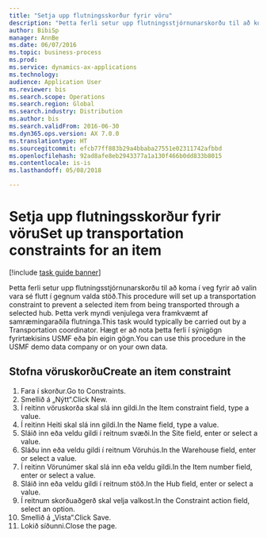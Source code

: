 ```yaml
--- 
title: "Setja upp flutningsskorður fyrir vöru"
description: "Þetta ferli setur upp flutningsstjórnunarskorðu til að koma í veg fyrir að valin vara sé flutt í gegnum valda stöð."
author: BibiSp
manager: AnnBe
ms.date: 06/07/2016
ms.topic: business-process
ms.prod: 
ms.service: dynamics-ax-applications
ms.technology: 
audience: Application User
ms.reviewer: bis
ms.search.scope: Operations
ms.search.region: Global
ms.search.industry: Distribution
ms.author: bis
ms.search.validFrom: 2016-06-30
ms.dyn365.ops.version: AX 7.0.0
ms.translationtype: HT
ms.sourcegitcommit: efcb77ff883b29a4bbaba27551e02311742afbbd
ms.openlocfilehash: 92ad8afe8eb2943377a1a130f466b0dd833b8015
ms.contentlocale: is-is
ms.lasthandoff: 05/08/2018

---
```

# <a name="set-up-transportation-constraints-for-an-item"></a><span data-ttu-id="04bab-103">Setja upp flutningsskorður fyrir vöru</span><span class="sxs-lookup"><span data-stu-id="04bab-103">Set up transportation constraints for an item</span></span>

[!include [task guide banner](../../includes/task-guide-banner.md)]

<span data-ttu-id="04bab-104">Þetta ferli setur upp flutningsstjórnunarskorðu til að koma í veg fyrir að valin vara sé flutt í gegnum valda stöð.</span><span class="sxs-lookup"><span data-stu-id="04bab-104">This procedure will set up a transportation constraint to prevent a selected item from being transported through a selected hub.</span></span> <span data-ttu-id="04bab-105">Þetta verk myndi venjulega vera framkvæmt af samræmingaraðila flutninga.</span><span class="sxs-lookup"><span data-stu-id="04bab-105">This task would typically be carried out by a Transportation coordinator.</span></span> <span data-ttu-id="04bab-106">Hægt er að nota þetta ferli í sýnigögn fyrirtækisins USMF eða þín eigin gögn.</span><span class="sxs-lookup"><span data-stu-id="04bab-106">You can use this procedure in the USMF demo data company or on your own data.</span></span>


## <a name="create-an-item-constraint"></a><span data-ttu-id="04bab-107">Stofna vöruskorðu</span><span class="sxs-lookup"><span data-stu-id="04bab-107">Create an item constraint</span></span>
1. <span data-ttu-id="04bab-108">Fara í skorður.</span><span class="sxs-lookup"><span data-stu-id="04bab-108">Go to Constraints.</span></span>
2. <span data-ttu-id="04bab-109">Smellið á „Nýtt“.</span><span class="sxs-lookup"><span data-stu-id="04bab-109">Click New.</span></span>
3. <span data-ttu-id="04bab-110">Í reitinn vöruskorða skal slá inn gildi.</span><span class="sxs-lookup"><span data-stu-id="04bab-110">In the Item constraint field, type a value.</span></span>
4. <span data-ttu-id="04bab-111">Í reitinn Heiti skal slá inn gildi.</span><span class="sxs-lookup"><span data-stu-id="04bab-111">In the Name field, type a value.</span></span>
5. <span data-ttu-id="04bab-112">Sláið inn eða veldu gildi í reitnum svæði.</span><span class="sxs-lookup"><span data-stu-id="04bab-112">In the Site field, enter or select a value.</span></span>
6. <span data-ttu-id="04bab-113">Sláðu inn eða veldu gildi í reitnum Vöruhús.</span><span class="sxs-lookup"><span data-stu-id="04bab-113">In the Warehouse field, enter or select a value.</span></span>
7. <span data-ttu-id="04bab-114">Í reitinn Vörunúmer skal slá inn eða veldu gildi.</span><span class="sxs-lookup"><span data-stu-id="04bab-114">In the Item number field, enter or select a value.</span></span>
8. <span data-ttu-id="04bab-115">Sláið inn eða veldu gildi í reitnum stöð.</span><span class="sxs-lookup"><span data-stu-id="04bab-115">In the Hub field, enter or select a value.</span></span>
9. <span data-ttu-id="04bab-116">Í reitnum skorðuaðgerð skal velja valkost.</span><span class="sxs-lookup"><span data-stu-id="04bab-116">In the Constraint action field, select an option.</span></span>
10. <span data-ttu-id="04bab-117">Smellið á „Vista“.</span><span class="sxs-lookup"><span data-stu-id="04bab-117">Click Save.</span></span>
11. <span data-ttu-id="04bab-118">Lokið síðunni.</span><span class="sxs-lookup"><span data-stu-id="04bab-118">Close the page.</span></span>


